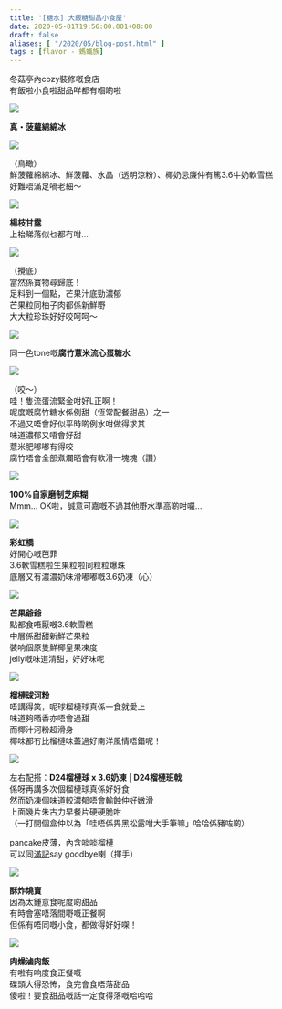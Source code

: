 ```yaml
---
title: '[糖水] 大飯糖甜品小食屋'
date: 2020-05-01T19:56:00.001+08:00
draft: false
aliases: [ "/2020/05/blog-post.html" ]
tags : [flavor - 螞蟻族]
---
```


冬菇亭內cozy裝修嘅食店  
有飯啦小食啦甜品咩都有嗰啲啦  

![](/images/sweetcanteen.jpg)

**真・菠蘿綿綿冰**  

![](/images/sweetcanteen1.jpg)

（鳥瞰）  
鮮菠蘿綿綿冰、鮮菠蘿、水晶（透明涼粉）、椰奶忌廉仲有篤3.6牛奶軟雪糕  
好難唔滿足喎老細～  

![](/images/sweetcanteen2.jpg)

**楊枝甘露**  
上枱睇落似乜都冇咁...  

![](/images/sweetcanteen3.jpg)

（攪底）  
當然係寶物尋歸底！  
足料到一個點，芒果汁底勁濃郁  
芒果粒同柚子肉都係新鮮嘢  
大大粒珍珠好好咬呵呵～  

![](/images/sweetcanteen4.jpg)

同一色tone嘅**腐竹薏米流心蛋糖水**  

![](/images/sweetcanteen5.jpg)

（咬～）  
哇！隻流蛋流緊金咁好L正啊！  
呢度嘅腐竹糖水係例甜（恆常配餐甜品）之一  
不過又唔會好似平時啲例水咁做得求其  
味道濃郁又唔會好甜  
薏米肥嘟嘟有得咬  
腐竹唔會全部煮爛晒會有軟滑一塊塊（讚）  

![](/images/sweetcanteen6.jpg)

**100%自家磨制芝麻糊**  
Mmm... OK啦，誠意可嘉嘅不過其他嘢水準高啲咁囉...  

![](/images/sweetcanteen7.jpg)

**彩虹橋**  
好開心嘅芭菲  
3.6軟雪糕啦生果粒啦同粒粒爆珠  
底層又有濃濃奶味滑嘟嘟嘅3.6奶凍（心）  

![](/images/sweetcanteen8.jpg)

**芒果爺爺**  
點都食唔厭嘅3.6軟雪糕  
中層係甜甜新鮮芒果粒  
裝响個原隻鮮椰皇果凍度  
jelly嘅味道清甜，好好味呢  

![](/images/sweetcanteen9.jpg)

**榴槤球河粉**  
唔講得笑，呢球榴槤球真係一食就愛上  
味道夠晒香亦唔會過甜  
而椰汁河粉超滑身  
椰味都冇比榴槤味蓋過好南洋風情唔錯呢！  

![](/images/sweetcanteen10.jpg)

左右配搭：**D24榴槤球 x 3.6奶凍** | **D24榴槤班戟**  
係呀再講多次個榴槤球真係好好食  
然而奶凍個味道較濃郁唔會輸蝕仲好嫩滑  
上面幾片朱古力早餐片硬硬脆咁  
（一打開個盒仲以為「哇唔係畀黑松露咁大手筆嘛」哈哈係豬咗啲）  
  
pancake皮薄，內含啖啖榴槤  
可以同[滿記](https://hidie.net/honeymoon/)say goodbye喇（揮手）  

![](/images/sweetcanteen11.jpg)

**酥炸燒賣**  
因為太鍾意食呢度啲甜品  
有時會塞唔落間嘢嘅正餐啊  
但係有唔同嘅小食，都做得好好㗎！  

![](/images/sweetcanteen12.jpg)

**肉燥滷肉飯**  
有啦有响度食正餐嘅  
碟頭大得恐怖，食完會食唔落甜品  
傻啦！要食甜品嘅話一定食得落嘅哈哈哈
